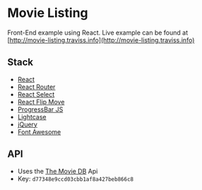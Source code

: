 # Movie Listing
Front-End example using React. Live example can be found at [http://movie-listing.traviss.info](http://movie-listing.traviss.info)

## Stack
- [React](https://facebook.github.io/react/)
- [React Router](https://github.com/ReactTraining/react-router)
- [React Select](https://github.com/JedWatson/react-select)
- [React Flip Move ](https://github.com/joshwcomeau/react-flip-move)
- [ProgressBar JS](https://kimmobrunfeldt.github.io/progressbar.js/)
- [Lightcase](http://cornel.bopp-art.com/lightcase/)
- [jQuery](https://jquery.com/)
- [Font Awesome](http://fontawesome.io/)

## API
- Uses the [The Movie DB](https://developers.themoviedb.org/3/getting-started) Api
- Key: `d77348e9ccd03cbb1af8a427beb866c8`